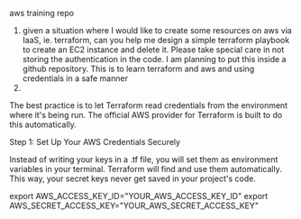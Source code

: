 aws training repo
1. given a situation where I would like to create some resources on aws via IaaS, ie. terraform,
can you help me design a simple terraform playbook to create an EC2 instance and delete it. Please
take special care in not storing the authentication in the code. I am planning to put this inside
a github repository. This is to learn terraform and aws and using credentials in a safe manner
2.  



The best practice is to let Terraform read credentials from the environment where it's being run. The official AWS provider for Terraform is built to do this automatically.

Step 1: Set Up Your AWS Credentials Securely

Instead of writing your keys in a .tf file, you will set them as environment variables in your terminal. Terraform will find and use them automatically. This way, your secret keys never get saved in your project's code.

export AWS_ACCESS_KEY_ID="YOUR_AWS_ACCESS_KEY_ID"
export AWS_SECRET_ACCESS_KEY="YOUR_AWS_SECRET_ACCESS_KEY"

